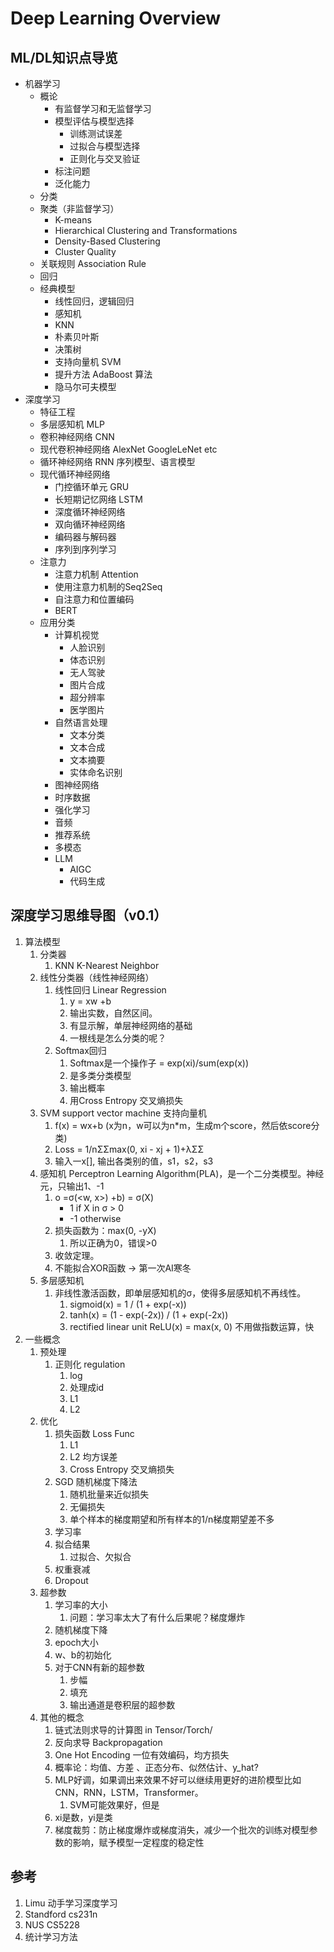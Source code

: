 

# Deep Learning Overview

## ML/DL知识点导览

- 机器学习
  - 概论
    - 有监督学习和无监督学习
    - 模型评估与模型选择
      - 训练测试误差
      - 过拟合与模型选择
      - 正则化与交叉验证
    - 标注问题
    - 泛化能力
  - 分类
  - 聚类（非监督学习）
    - K-means
    - Hierarchical Clustering and Transformations
    - Density-Based Clustering
    - Cluster Quality
  - 关联规则 Association Rule
  - 回归
  - 经典模型
    - 线性回归，逻辑回归
    - 感知机
    - KNN
    - 朴素贝叶斯
    - 决策树
    - 支持向量机 SVM
    - 提升方法 AdaBoost 算法
    - 隐马尔可夫模型
- 深度学习
  - 特征工程
  - 多层感知机 MLP
  - 卷积神经网络 CNN
  - 现代卷积神经网络 AlexNet GoogleLeNet etc
  - 循环神经网络 RNN 序列模型、语言模型
  - 现代循环神经网络
    - 门控循环单元 GRU
    - 长短期记忆网络 LSTM
    - 深度循环神经网络
    - 双向循环神经网络
    - 编码器与解码器
    - 序列到序列学习
  - 注意力
    - 注意力机制 Attention
    - 使用注意力机制的Seq2Seq
    - 自注意力和位置编码
    - BERT
  - 应用分类
    - 计算机视觉
      -   人脸识别
      -   体态识别
      -   无人驾驶
      -   图片合成
      -   超分辨率
      -   医学图片
    - 自然语言处理
      -   文本分类
      -   文本合成
      -   文本摘要
      -   实体命名识别
    - 图神经网络
    - 时序数据
    - 强化学习
    - 音频
    - 推荐系统
    - 多模态
    - LLM
      - AIGC
      - 代码生成

## 深度学习思维导图（v0.1）

1.   算法模型
     1.   分类器
          1.   KNN K-Nearest Neighbor
     2.   线性分类器（线性神经网络）
          1.   线性回归 Linear Regression
               1.   y = xw +b
               2.   输出实数，自然区间。
               3.   有显示解，单层神经网络的基础
               4.   一根线是怎么分类的呢？
          2.   Softmax回归
               1.   Softmax是一个操作子 = exp(xi)/sum(exp(x))
               2.   是多类分类模型
               3.   输出概率
               4.   用Cross Entropy 交叉熵损失
     3.   SVM support vector machine 支持向量机
          1.   f(x) = wx+b (x为n，w可以为n*m，生成m个score，然后依score分类)
          2.   Loss = 1/nΣΣmax(0, xi - xj + 1)+λΣΣ
          3.   输入一x[], 输出各类别的值，s1，s2，s3
     4.   感知机 Perceptron Learning Algorithm(PLA)，是一个二分类模型。神经元，只输出1、-1
          1.   o =σ(<w, x>) +b) = σ(X)
               -   1 if X in σ > 0
               -   -1 otherwise
          2.   损失函数为：max(0, -yX)
               1.   所以正确为0，错误>0
          3.   收敛定理。
          4.   不能拟合XOR函数 -> 第一次AI寒冬
     5.   多层感知机
          1.   非线性激活函数，即单层感知机的σ，使得多层感知机不再线性。
               1.   sigmoid(x) = 1 / (1 + exp(-x))
               2.   tanh(x) = (1 - exp(-2x)) / (1 + exp(-2x))
               3.   rectified linear unit ReLU(x) = max(x, 0)  不用做指数运算，快
2.   一些概念
     1.   预处理
          1.   正则化 regulation
               1.   log
               2.   处理成id
               3.   L1
               4.   L2
     2.   优化
          1.   损失函数 Loss Func
               1.   L1
               2.   L2 均方误差
               3.   Cross Entropy 交叉熵损失
          2.   SGD 随机梯度下降法
               1.   随机批量来近似损失
               2.   无偏损失
               3.   单个样本的梯度期望和所有样本的1/n梯度期望差不多
          3.   学习率
          4.   拟合结果
               1.   过拟合、欠拟合
          5.   权重衰减
          6.   Dropout
     3.   超参数
          1.   学习率的大小
               1.   问题：学习率太大了有什么后果呢？梯度爆炸
          2.   随机梯度下降
          3.   epoch大小
          4.   w、b的初始化
          5.   对于CNN有新的超参数
               1.   步幅
               2.   填充
               3.   输出通道是卷积层的超参数
     4.   其他的概念
          1.   链式法则求导的计算图 in Tensor/Torch/
          2.   反向求导 Backpropagation
          3.   One Hot Encoding 一位有效编码，均方损失
          4.   概率论：均值、方差 、正态分布、似然估计、y_hat?
          5.   MLP好调，如果调出来效果不好可以继续用更好的进阶模型比如CNN，RNN，LSTM，Transformer。
               1.   SVM可能效果好，但是
          6.   xi是数，yi是类
          7.   梯度裁剪：防止梯度爆炸或梯度消失，减少一个批次的训练对模型参数的影响，赋予模型一定程度的稳定性

## 参考

1. Limu 动手学习深度学习
2. Standford cs231n 
3. NUS CS5228
4. 统计学习方法
